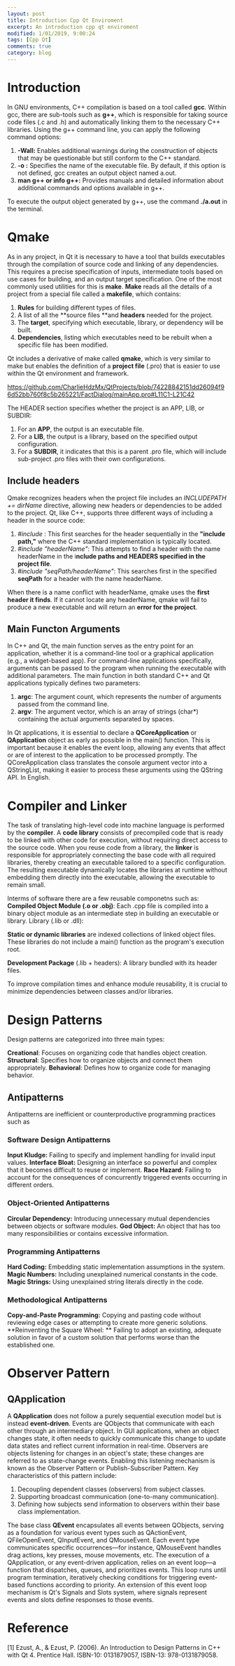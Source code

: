```yaml
---
layout: post
title: Introduction Cpp Qt Enviroment
excerpt: An introduction cpp qt enviroment
modified: 1/01/2019, 9:00:24
tags: [Cpp Qt]
comments: true
category: blog
---
```


# Introduction
In GNU environments, C++ compilation is based on a tool called **gcc**. Within gcc, there are sub-tools such as **g++**, which is responsible for taking source code files (.c and .h) and automatically linking them to the necessary C++ libraries. Using the g++ command line, you can apply the following command options:

1. **-Wall:** Enables additional warnings during the construction of objects that may be questionable but still conform to the C++ standard.
2. **-o <fileName>:** Specifies the name of the executable file. By default, if this option is not defined, gcc creates an output object named a.out.
3. **man g++ or info g++:** Provides manuals and detailed information about additional commands and options available in g++.

To execute the output object generated by g++, use the command **./a.out** in the terminal.

# Qmake
As in any project, in Qt it is necessary to have a tool that builds executables through the compilation of source code and linking of any dependencies. This requires a precise specification of inputs, intermediate tools based on use cases for building, and an output target specification. One of the most commonly used utilities for this is **make**. **Make** reads all the details of a project from a special file called a **makefile**, which contains:

1. **Rules** for building different types of files.
2. A list of all the **source files **and **headers** needed for the project.
3. The **target**, specifying which executable, library, or dependency will be built.
4. **Dependencies**, listing which executables need to be rebuilt when a specific file has been modified.

Qt includes a derivative of make called **qmake**, which is very similar to make but enables the definition of a **project file** (.pro) that is easier to use within the Qt environment and framework.

https://github.com/CharlieHdzMx/QtProjects/blob/74228842151dd26094f96d52bb760f8c5b265221/FactDialog/mainApp.pro#L11C1-L21C42

The HEADER section specifies whether the project is an APP, LIB, or SUBDIR:

1. For an **APP**, the output is an executable file.
2. For a **LIB**, the output is a library, based on the specified output configuration.
3. For a **SUBDIR**, it indicates that this is a parent .pro file, which will include sub-project .pro files with their own configurations.

## Include headers
Qmake recognizes headers when the project file includes an _INCLUDEPATH += dirName_ directive, allowing new headers or dependencies to be added to the project. Qt, like C++, supports three different ways of including a header in the source code:

1. _#include <iostream>_: This first searches for the header sequentially in the **"include path,"** where the C++ standard implementation is typically located.
2. _#include "headerName"_: This attempts to find a header with the name headerName in the i**nclude paths and HEADERS specified in the project file**.
3. _#include "seqPath/headerName"_: This searches first in the specified **seqPath** for a header with the name headerName.

When there is a name conflict with headerName, qmake uses the **first header it finds**. If it cannot locate any headerName, qmake will fail to produce a new executable and will return an **error for the project**.

## Main Functon Arguments
In C++ and Qt, the main function serves as the entry point for an application, whether it is a command-line tool or a graphical application (e.g., a widget-based app). For command-line applications specifically, arguments can be passed to the program when running the executable with additional parameters. The main function in both standard C++ and Qt applications typically defines two parameters:

1. **argc**: The argument count, which represents the number of arguments passed from the command line.
2. **argv**: The argument vector, which is an array of strings (char*) containing the actual arguments separated by spaces.

In Qt applications, it is essential to declare a **QCoreApplication** or **QApplication** object as early as possible in the main() function. This is important because it enables the event loop, allowing any events that affect or are of interest to the application to be processed promptly. The QCoreApplication class translates the console argument vector into a QStringList, making it easier to process these arguments using the QString API. In English.

# Compiler and Linker
The task of translating high-level code into machine language is performed by the **compiler**. A **code library** consists of precompiled code that is ready to be linked with other code for execution, without requiring direct access to the source code. When you reuse code from a library, the **linker** is responsible for appropriately connecting the base code with all required libraries, thereby creating an executable tailored to a specific configuration. The resulting executable dynamically locates the libraries at runtime without embedding them directly into the executable, allowing the executable to remain small.

Interms of software there are a few reusable componetns such as:
**Compiled Object Module (.o or .obj)**: Each .cpp file is compiled into a binary object module as an intermediate step in building an executable or library.
Library (.lib or .dll): 

**Static or dynamic libraries** are indexed collections of linked object files. These libraries do not include a main() function as the program's execution root.

**Development Package** (.lib + headers): A library bundled with its header files.

To improve compilation times and enhance module reusability, it is crucial to minimize dependencies between classes and/or libraries.

# Design Patterns
Design patterns are categorized into three main types:

**Creational**: Focuses on organizing code that handles object creation.
**Structural**: Specifies how to organize objects and connect them appropriately.
**Behavioral**: Defines how to organize code for managing behavior.

## Antipatterns
Antipatterns are inefficient or counterproductive programming practices such as

### Software Design Antipatterns

**Input Kludge:** Failing to specify and implement handling for invalid input values.
**Interface Bloat:** Designing an interface so powerful and complex that it becomes difficult to reuse or implement.
**Race Hazard:** Failing to account for the consequences of concurrently triggered events occurring in different orders.

### Object-Oriented Antipatterns

**Circular Dependency:** Introducing unnecessary mutual dependencies between objects or software modules.
**God Object:** An object that has too many responsibilities or contains excessive information.

### Programming Antipatterns

**Hard Coding:** Embedding static implementation assumptions in the system.
**Magic Numbers:** Including unexplained numerical constants in the code.
**Magic Strings:** Using unexplained string literals directly in the code.

### Methodological Antipatterns
**Copy-and-Paste Programming:** Copying and pasting code without reviewing edge cases or attempting to create more generic solutions.
**Reinventing the Square Wheel: ** Failing to adopt an existing, adequate solution in favor of a custom solution that performs worse than the established one.

# Observer Pattern
## QApplication
A **QApplication** does not follow a purely sequential execution model but is instead **event-driven**. Events are QObjects that communicate with each other through an intermediary object. In GUI applications, when an object changes state, it often needs to quickly communicate this change to update data states and reflect current information in real-time. Observers are objects listening for changes in an object's state; these changes are referred to as state-change events. Enabling this listening mechanism is known as the Observer Pattern or Publish-Subscriber Pattern. Key characteristics of this pattern include:

1. Decoupling dependent classes (observers) from subject classes.
2. Supporting broadcast communication (one-to-many communication).
3. Defining how subjects send information to observers within their base class implementation.

The base class **QEvent** encapsulates all events between QObjects, serving as a foundation for various event types such as QActionEvent, QFileOpenEvent, QInputEvent, and QMouseEvent. Each event type communicates specific occurrences—for instance, QMouseEvent handles drag actions, key presses, mouse movements, etc. The execution of a QApplication, or any event-driven application, relies on an event loop—a function that dispatches, queues, and prioritizes events. This loop runs until program termination, iteratively checking conditions for triggering event-based functions according to priority. An extension of this event loop mechanism is Qt's Signals and Slots system, where signals represent events and slots define responses to those events.

# Reference
[1] Ezust, A., & Ezust, P. (2006). An Introduction to Design Patterns in C++ with Qt 4. Prentice Hall. ISBN-10: 0131879057, ISBN-13: 978-0131879058.
